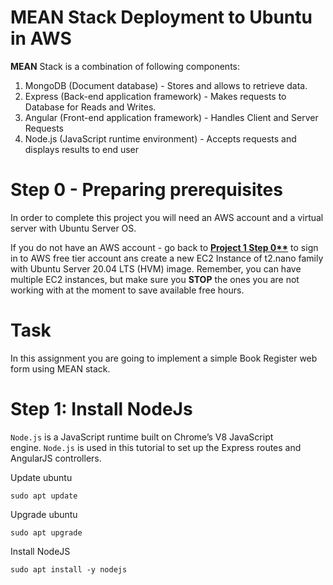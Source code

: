 # MEAN Stack Deployment to Ubuntu in AWS

**MEAN** Stack is a combination of following components:
1. MongoDB (Document database) - Stores and allows to retrieve data.
2. Express (Back-end application framework) - Makes requests to Database for Reads and Writes.
3. Angular (Front-end application framework) - Handles Client and Server Requests
4. Node.js (JavaScript runtime environment) - Accepts requests and displays results to end user

# **Step 0 - Preparing prerequisites**

In order to complete this project you will need an AWS account and a virtual server with Ubuntu Server OS.

If you do not have an AWS account - go back to **[Project 1 Step 0**](https://www.notion.so/PROJECT-1-WEB-STACK-IMPLEMENTATION-6bdce943581e4743a5f1a65b331e567f)** to sign in to AWS free tier account ans create a new EC2 Instance of t2.nano family with Ubuntu Server 20.04 LTS (HVM) image. Remember, you can have multiple EC2 instances, but make sure you **STOP** the ones you are not working with at the moment to save available free hours.

# **Task**

In this assignment you are going to implement a simple Book Register web form using MEAN stack.

# **Step 1: Install NodeJs**

`Node.js` is a JavaScript runtime built on Chrome’s V8 JavaScript engine. `Node.js` is used in this tutorial to set up the Express routes and AngularJS controllers.

Update ubuntu

`sudo apt update`

Upgrade ubuntu

`sudo apt upgrade`

Install NodeJS

`sudo apt install -y nodejs`